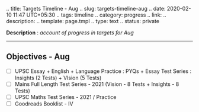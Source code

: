 .. title: Targets Timeline - Aug
.. slug: targets-timeline-aug
.. date: 2020-02-10 11:47 UTC+05:30
.. tags: timeline
.. category: progress
.. link: 
.. description: 
.. template: page.tmpl
.. type: text
.. status: private

**Description** : *account of progress in targets for Aug*

***
<!-- TEASER_END -->

## Objectives - Aug
- [ ] UPSC Essay + English + Language Practice : PYQs + Essay Test Series : Insights (2 Tests) + VIsion (5 Tests)
- [ ] Mains Full Length Test Series - 2021 (Vision - 8 Tests + Insights - 8 Tests)
- [ ] UPSC Maths Test Series - 2021 / Practice
- [ ] Goodreads Booklist - IV